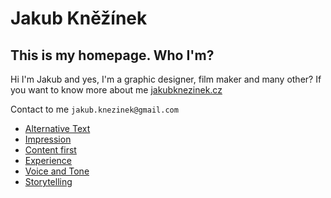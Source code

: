 # Jakub Kněžínek
## This is my homepage. Who I'm?

Hi I'm Jakub and yes, I'm a graphic designer, film maker and many other? If you want to know more about me [jakubknezinek.cz](https://jakubknezinek.cz)

Contact to me `jakub.knezinek@gmail.com`

- [Alternative Text](01-alternative-text)
- [Impression](02-impression)
- [Content first](03-content-first)
- [Experience](04-experience)
- [Voice and Tone](05_voice-and-tone)
- [Storytelling](06-Storytelling)
